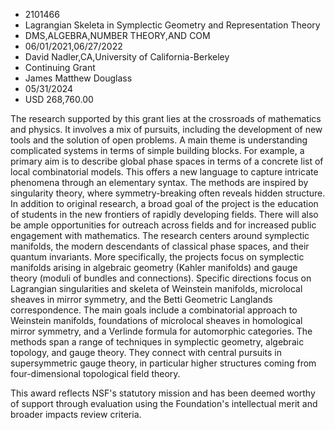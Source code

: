 
* 2101466
* Lagrangian Skeleta in Symplectic Geometry and Representation Theory
* DMS,ALGEBRA,NUMBER THEORY,AND COM
* 06/01/2021,06/27/2022
* David Nadler,CA,University of California-Berkeley
* Continuing Grant
* James Matthew Douglass
* 05/31/2024
* USD 268,760.00

The research supported by this grant lies at the crossroads of mathematics and
physics. It involves a mix of pursuits, including the development of new tools
and the solution of open problems. A main theme is understanding complicated
systems in terms of simple building blocks. For example, a primary aim is to
describe global phase spaces in terms of a concrete list of local combinatorial
models. This offers a new language to capture intricate phenomena through an
elementary syntax. The methods are inspired by singularity theory, where
symmetry-breaking often reveals hidden structure. In addition to original
research, a broad goal of the project is the education of students in the new
frontiers of rapidly developing fields. There will also be ample opportunities
for outreach across fields and for increased public engagement with mathematics.
The research centers around symplectic manifolds, the modern descendants of
classical phase spaces, and their quantum invariants. More specifically, the
projects focus on symplectic manifolds arising in algebraic geometry (Kahler
manifolds) and gauge theory (moduli of bundles and connections). Specific
directions focus on Lagrangian singularities and skeleta of Weinstein manifolds,
microlocal sheaves in mirror symmetry, and the Betti Geometric Langlands
correspondence. The main goals include a combinatorial approach to Weinstein
manifolds, foundations of microlocal sheaves in homological mirror symmetry, and
a Verlinde formula for automorphic categories. The methods span a range of
techniques in symplectic geometry, algebraic topology, and gauge theory. They
connect with central pursuits in supersymmetric gauge theory, in particular
higher structures coming from four-dimensional topological field theory.

This award reflects NSF's statutory mission and has been deemed worthy of
support through evaluation using the Foundation's intellectual merit and broader
impacts review criteria.

